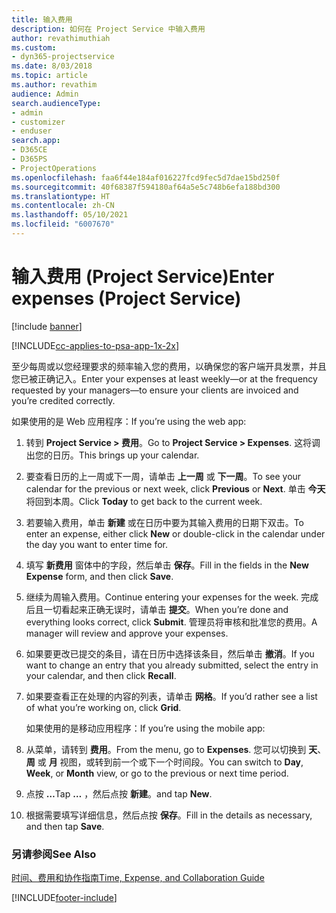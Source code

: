 ```yaml
---
title: 输入费用
description: 如何在 Project Service 中输入费用
author: revathimuthiah
ms.custom:
- dyn365-projectservice
ms.date: 8/03/2018
ms.topic: article
ms.author: revathim
audience: Admin
search.audienceType:
- admin
- customizer
- enduser
search.app:
- D365CE
- D365PS
- ProjectOperations
ms.openlocfilehash: faa6f44e184af016227fcd9fec5d7dae15bd250f
ms.sourcegitcommit: 40f68387f594180af64a5e5c748b6efa188bd300
ms.translationtype: HT
ms.contentlocale: zh-CN
ms.lasthandoff: 05/10/2021
ms.locfileid: "6007670"
---
```

# <a name="enter-expenses-project-service"></a><span data-ttu-id="fb10a-103">输入费用 (Project Service)</span><span class="sxs-lookup"><span data-stu-id="fb10a-103">Enter expenses (Project Service)</span></span>

[!include [banner](../includes/psa-now-project-operations.md)]

[!INCLUDE[cc-applies-to-psa-app-1x-2x](../includes/cc-applies-to-psa-app-1x-2x.md)]

<span data-ttu-id="fb10a-104">至少每周或以您经理要求的频率输入您的费用，以确保您的客户端开具发票，并且您已被正确记入。</span><span class="sxs-lookup"><span data-stu-id="fb10a-104">Enter your expenses at least weekly—or at the frequency requested by your managers—to ensure your clients are invoiced and you’re credited correctly.</span></span>  
  
 <span data-ttu-id="fb10a-105">如果使用的是 Web 应用程序：</span><span class="sxs-lookup"><span data-stu-id="fb10a-105">If you’re using the web app:</span></span>  
  
1. <span data-ttu-id="fb10a-106">转到 **Project Service > 费用**。</span><span class="sxs-lookup"><span data-stu-id="fb10a-106">Go to **Project Service > Expenses**.</span></span> <span data-ttu-id="fb10a-107">这将调出您的日历。</span><span class="sxs-lookup"><span data-stu-id="fb10a-107">This brings up your calendar.</span></span>  
  
2. <span data-ttu-id="fb10a-108">要查看日历的上一周或下一周，请单击 **上一周** 或 **下一周**。</span><span class="sxs-lookup"><span data-stu-id="fb10a-108">To see your calendar for the previous or next week, click **Previous** or **Next**.</span></span> <span data-ttu-id="fb10a-109">单击 **今天** 将回到本周。</span><span class="sxs-lookup"><span data-stu-id="fb10a-109">Click **Today** to get back to the current week.</span></span>  
  
3. <span data-ttu-id="fb10a-110">若要输入费用，单击 **新建** 或在日历中要为其输入费用的日期下双击。</span><span class="sxs-lookup"><span data-stu-id="fb10a-110">To enter an expense, either click **New** or double-click in the calendar under the day you want to enter time for.</span></span>  
  
4. <span data-ttu-id="fb10a-111">填写 **新费用** 窗体中的字段，然后单击 **保存**。</span><span class="sxs-lookup"><span data-stu-id="fb10a-111">Fill in the fields in the **New Expense** form, and then click **Save**.</span></span>  
  
5. <span data-ttu-id="fb10a-112">继续为周输入费用。</span><span class="sxs-lookup"><span data-stu-id="fb10a-112">Continue entering your expenses for the week.</span></span> <span data-ttu-id="fb10a-113">完成后且一切看起来正确无误时，请单击 **提交**。</span><span class="sxs-lookup"><span data-stu-id="fb10a-113">When you’re done and everything looks correct, click **Submit**.</span></span> <span data-ttu-id="fb10a-114">管理员将审核和批准您的费用。</span><span class="sxs-lookup"><span data-stu-id="fb10a-114">A manager will review and approve your expenses.</span></span>  
  
6. <span data-ttu-id="fb10a-115">如果要更改已提交的条目，请在日历中选择该条目，然后单击 **撤消**。</span><span class="sxs-lookup"><span data-stu-id="fb10a-115">If you want to change an entry that you already submitted, select the entry in your calendar, and then click **Recall**.</span></span>  
  
7. <span data-ttu-id="fb10a-116">如果要查看正在处理的内容的列表，请单击 **网格**。</span><span class="sxs-lookup"><span data-stu-id="fb10a-116">If you’d rather see a list of what you’re working on, click **Grid**.</span></span>  
  
   <span data-ttu-id="fb10a-117">如果使用的是移动应用程序：</span><span class="sxs-lookup"><span data-stu-id="fb10a-117">If you’re using the mobile app:</span></span>  
  
8. <span data-ttu-id="fb10a-118">从菜单，请转到 **费用**。</span><span class="sxs-lookup"><span data-stu-id="fb10a-118">From the menu, go to **Expenses**.</span></span>     <span data-ttu-id="fb10a-119">您可以切换到 **天**、**周** 或 **月** 视图，或转到前一个或下一个时间段。</span><span class="sxs-lookup"><span data-stu-id="fb10a-119">You can switch to **Day**, **Week**, or **Month** view, or go to the previous or next time period.</span></span>  
  
9. <span data-ttu-id="fb10a-120">点按 **…**</span><span class="sxs-lookup"><span data-stu-id="fb10a-120">Tap **…**</span></span> <span data-ttu-id="fb10a-121">，然后点按 **新建**。</span><span class="sxs-lookup"><span data-stu-id="fb10a-121">and tap **New**.</span></span>  
  
10. <span data-ttu-id="fb10a-122">根据需要填写详细信息，然后点按 **保存**。</span><span class="sxs-lookup"><span data-stu-id="fb10a-122">Fill in the details as necessary, and then tap **Save**.</span></span>  
  
### <a name="see-also"></a><span data-ttu-id="fb10a-123">另请参阅</span><span class="sxs-lookup"><span data-stu-id="fb10a-123">See Also</span></span>  
 [<span data-ttu-id="fb10a-124">时间、费用和协作指南</span><span class="sxs-lookup"><span data-stu-id="fb10a-124">Time, Expense, and Collaboration Guide</span></span>](../psa/time-expense-collaboration-guide.md)


[!INCLUDE[footer-include](../includes/footer-banner.md)]
